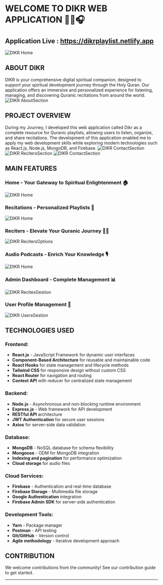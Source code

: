 # WELCOME TO DIKR WEB APPLICATION 🕌📿🎧
Application Live : https://dikrplaylist.netlify.app
---------------------------------------------------------------------------------------------------------------
![DIKR Home](HomeLPage.png)

## ABOUT DIKR
DIKR is your comprehensive digital spiritual companion, designed to support your spiritual development journey through the Holy Quran. Our application offers an immersive and personalized experience for listening, managing, and discovering Quranic recitations from around the world.
![DIKR AboutSection](HomePageV2.png)

## PROJECT OVERVIEW
During my Journey, I developed this web application called Dikr as a complete resource for Quranic playlists, allowing users to listen, organize, and share recitations. The development of this application enabled me to apply my web development skills while exploring modern technologies such as React.js, Node.js, MongoDB, and Firebase.
![DIKR ContactSection](AboutSection.png)
![DIKR RecitersSection](FeaturedRecitersSection.png)
![DIKR ContactSection](ContactSection.png)


## MAIN FEATURES

### **Home - Your Gateway to Spiritual Enlightenment 🏠**
![DIKR Home](HomePageV3.png)

### **Recitations - Personalized Playlists 🎵**
![DIKR Home](DikrFeatures.png)

### **Reciters - Elevate Your Quranic Journey 👨‍🏫**
![DIKR RecitersOptions](RecitersOptionsV1.png)

### **Audio Podcasts - Enrich Your Knowledge 🎙️**
![DIKR Home](PodcastHome.png)


### **Admin Dashboard - Complete Management 📊**
![DIKR RecitesGestion](RecitesManagmenet.png)

### **User Profile Management 👤**
![DIKR UsersGestion](UsersMangement.png)



## TECHNOLOGIES USED

### **Frontend:**
- **React.js** - JavaScript Framework for dynamic user interfaces
- **Component-Based Architecture** for reusable and maintainable code
- **React Hooks** for state management and lifecycle methods
- **Tailwind CSS** for responsive design without custom CSS
- **React Router** for navigation and routing
- **Context API** with reducer for centralized state management

### **Backend:**
- **Node.js** - Asynchronous and non-blocking runtime environment
- **Express.js** - Web framework for API development
- **RESTful API** architecture
- **JWT Authentication** for secure user sessions
- **Axios** for server-side data validation

### **Database:**
- **MongoDB** - NoSQL database for schema flexibility
- **Mongoose** - ODM for MongoDB integration
- **Indexing and pagination** for performance optimization
- **Cloud storage** for audio files

### **Cloud Services:**
- **Firebase** - Authentication and real-time database
- **Firebase Storage** - Multimedia file storage
- **Google Authentication** integration
- **Firebase Admin SDK** for server-side authentication

### **Development Tools:**
- **Yarn** - Package manager
- **Postman** - API testing
- **Git/GitHub** - Version control
- **Agile methodology** - Iterative development approach


## CONTRIBUTION

We welcome contributions from the community! See our contribution guide to get started.

---


